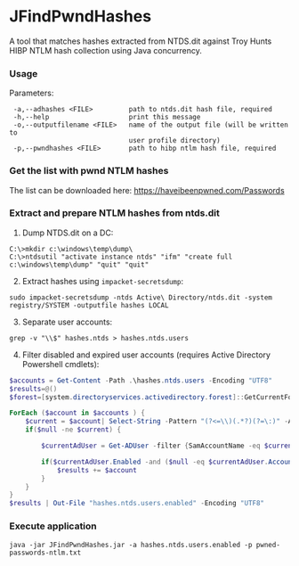 # JFindPwndHashes
A tool that matches hashes extracted from NTDS.dit against Troy Hunts HIBP NTLM hash collection using Java concurrency.

### Usage
Parameters:
```
 -a,--adhashes <FILE>         path to ntds.dit hash file, required
 -h,--help                    print this message
 -o,--outputfilename <FILE>   name of the output file (will be written to
                              user profile directory)
 -p,--pwndhashes <FILE>       path to hibp ntlm hash file, required
```

### Get the list with pwnd NTLM hashes 

The list can be downloaded here: https://haveibeenpwned.com/Passwords

### Extract and prepare NTLM hashes from ntds.dit

1. Dump NTDS.dit on a DC:
```
C:\>mkdir c:\windows\temp\dump\
C:\>ntdsutil "activate instance ntds" "ifm" "create full c:\windows\temp\dump" "quit" "quit"
```
2. Extract hashes using `impacket-secretsdump`:
```
sudo impacket-secretsdump -ntds Active\ Directory/ntds.dit -system registry/SYSTEM -outputfile hashes LOCAL
```
3. Separate user accounts:
```
grep -v "\\$" hashes.ntds > hashes.ntds.users
```
4. Filter disabled and expired user accounts (requires Active Directory Powershell cmdlets):
```powershell
$accounts = Get-Content -Path .\hashes.ntds.users -Encoding "UTF8"
$results=@()
$forest=[system.directoryservices.activedirectory.forest]::GetCurrentForest().Name+':3268'

ForEach ($account in $accounts ) {
    $current = $account| Select-String -Pattern "(?<=\\)(.*?)(?=\:)" -AllMatches | Select-Object -Expand matches | Select-Object -Expand Value
    if($null -ne $current) {

        $currentAdUser = Get-ADUser -filter {SamAccountName -eq $current } -Properties SamAccountName,Enabled,AccountExpirationDate -Server $forest

        if($currentAdUser.Enabled -and ($null -eq $currentAdUser.AccountExpirationDate -or $currentAdUser.AccountExpirationDate -gt (Get-Date))) {
            $results += $account
        }
    }
}
$results | Out-File "hashes.ntds.users.enabled" -Encoding "UTF8"
```

### Execute application
```
java -jar JFindPwndHashes.jar -a hashes.ntds.users.enabled -p pwned-passwords-ntlm.txt
```
